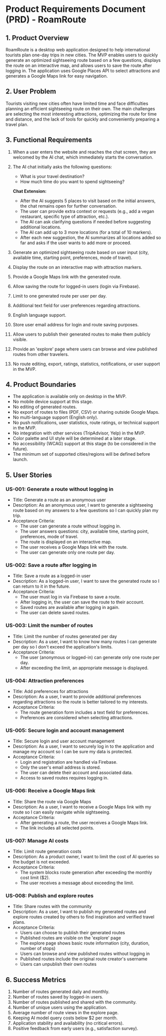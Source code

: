 # Product Requirements Document (PRD) - RoamRoute

## 1. Product Overview

RoamRoute is a desktop web application designed to help international tourists plan one-day trips in new cities. The MVP enables users to quickly generate an optimized sightseeing route based on a few questions, displays the route on an interactive map, and allows users to save the route after logging in. The application uses Google Places API to select attractions and generates a Google Maps link for easy navigation.

## 2. User Problem

Tourists visiting new cities often have limited time and face difficulties planning an efficient sightseeing route on their own. The main challenges are selecting the most interesting attractions, optimizing the route for time and distance, and the lack of tools for quickly and conveniently preparing a travel plan.

## 3. Functional Requirements

1. When a user enters the website and reaches the chat screen, they are welcomed by the AI chat, which immediately starts the conversation.
2. The AI chat initially asks the following questions:
   - What is your travel destination?
   - How much time do you want to spend sightseeing?

   **Chat Extension:**
   - After the AI suggests 5 places to visit based on the initial answers, the chat remains open for further conversation.
   - The user can provide extra context or requests (e.g., add a vegan restaurant, specific type of attraction, etc.).
   - The AI can ask clarifying questions if needed before suggesting additional locations.
   - The AI can add up to 3 more locations (for a total of 10 markers).
   - After each new suggestion, the AI summarizes all locations added so far and asks if the user wants to add more or proceed.

3. Generate an optimized sightseeing route based on user input (city, available time, starting point, preferences, mode of travel).
4. Display the route on an interactive map with attraction markers.
5. Provide a Google Maps link with the generated route.
6. Allow saving the route for logged-in users (login via Firebase).
7. Limit to one generated route per user per day.
8. Additional text field for user preferences regarding attractions.
9. English language support.
10. Store user email address for login and route saving purposes.
11. Allow users to publish their generated routes to make them publicly visible.
12. Provide an 'explore' page where users can browse and view published routes from other travelers.
13. No route editing, export, ratings, statistics, notifications, or user support in the MVP.

## 4. Product Boundaries

- The application is available only on desktop in the MVP.
- No mobile device support at this stage.
- No editing of generated routes.
- No export of routes to files (PDF, CSV) or sharing outside Google Maps.
- No multi-language support (English only).
- No push notifications, user statistics, route ratings, or technical support in the MVP.
- No integration with other services (TripAdvisor, Yelp) in the MVP.
- Color palette and UI style will be determined at a later stage.
- No accessibility (WCAG) support at this stage (to be considered in the future).
- The minimum set of supported cities/regions will be defined before launch.

## 5. User Stories

### US-001: Generate a route without logging in
- Title: Generate a route as an anonymous user
- Description: As an anonymous user, I want to generate a sightseeing route based on my answers to a few questions so I can quickly plan my trip.
- Acceptance Criteria:
  - The user can generate a route without logging in.
  - The user answers questions: city, available time, starting point, preferences, mode of travel.
  - The route is displayed on an interactive map.
  - The user receives a Google Maps link with the route.
  - The user can generate only one route per day.

### US-002: Save a route after logging in
- Title: Save a route as a logged-in user
- Description: As a logged-in user, I want to save the generated route so I can return to it in the future.
- Acceptance Criteria:
  - The user must log in via Firebase to save a route.
  - After logging in, the user can save the route to their account.
  - Saved routes are available after logging in again.
  - The user can delete saved routes.

### US-003: Limit the number of routes
- Title: Limit the number of routes generated per day
- Description: As a user, I want to know how many routes I can generate per day so I don't exceed the application's limits.
- Acceptance Criteria:
  - The user (anonymous or logged-in) can generate only one route per day.
  - After exceeding the limit, an appropriate message is displayed.

### US-004: Attraction preferences
- Title: Add preferences for attractions
- Description: As a user, I want to provide additional preferences regarding attractions so the route is better tailored to my interests.
- Acceptance Criteria:
  - The route generation form includes a text field for preferences.
  - Preferences are considered when selecting attractions.

### US-005: Secure login and account management
- Title: Secure login and user account management
- Description: As a user, I want to securely log in to the application and manage my account so I can be sure my data is protected.
- Acceptance Criteria:
  - Login and registration are handled via Firebase.
  - Only the user's email address is stored.
  - The user can delete their account and associated data.
  - Access to saved routes requires logging in.

### US-006: Receive a Google Maps link
- Title: Share the route via Google Maps
- Description: As a user, I want to receive a Google Maps link with my route so I can easily navigate while sightseeing.
- Acceptance Criteria:
  - After generating a route, the user receives a Google Maps link.
  - The link includes all selected points.

### US-007: Manage AI costs
- Title: Limit route generation costs
- Description: As a product owner, I want to limit the cost of AI queries so the budget is not exceeded.
- Acceptance Criteria:
  - The system blocks route generation after exceeding the monthly cost limit ($2).
  - The user receives a message about exceeding the limit.

### US-008: Publish and explore routes
- Title: Share routes with the community
- Description: As a user, I want to publish my generated routes and explore routes created by others to find inspiration and verified travel plans.
- Acceptance Criteria:
  - Users can choose to publish their generated routes
  - Published routes are visible on the 'explore' page
  - The explore page shows basic route information (city, duration, number of stops)
  - Users can browse and view published routes without logging in
  - Published routes include the original route creator's username
  - Users can unpublish their own routes

## 6. Success Metrics

1. Number of routes generated daily and monthly.
2. Number of routes saved by logged-in users.
3. Number of routes published and shared with the community.
4. Number of unique users using the application.
5. Average number of route views in the explore page.
6. Keeping AI model query costs below $2 per month.
7. Application stability and availability (no critical errors).
8. Positive feedback from early users (e.g., satisfaction survey).
